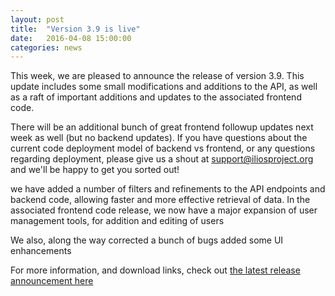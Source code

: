 ```yaml
---
layout: post
title:  "Version 3.9 is live"
date:   2016-04-08 15:00:00
categories: news
---
```


This week, we are pleased to announce the release of version 3.9. This update includes some small modifications and additions to the API, as well as a raft of important additions and updates to the associated frontend code.

There will be an additional bunch of great frontend followup updates next week as well (but no backend updates). If you have questions about the current code deployment model of backend vs frontend, or any questions regarding deployment, please give us a shout at support@iliosproject.org and we'll be happy to get you sorted out!

we have added a number of filters and refinements to the API endpoints and backend code, allowing faster and more effective retrieval of data.
In the associated frontend code release, we now have a major expansion of user management tools, for addition and editing of users

We also, along the way
corrected a bunch of bugs
added some UI enhancements

For more information, and download links, check out  [the latest release announcement here](http://us3.campaign-archive2.com/?u=845c4ebabb5b5ae7a6372c715&id=b2b291e1ca)
